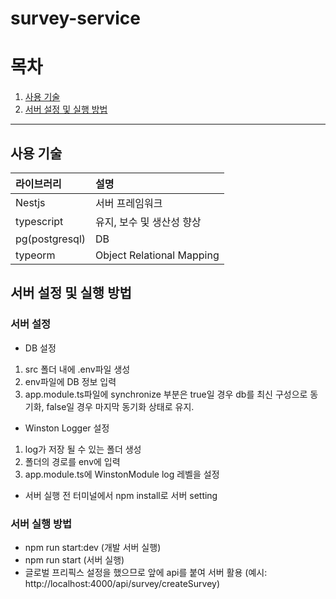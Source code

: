 # survey-service

# 목차

1. [사용 기술](#사용-기술)
2. [서버 설정 및 실행 방법](#서버-설정-및-실행-방법)

---

## 사용 기술

| 라이브러리     | 설명                      |
| :------------- | :------------------------ |
| Nestjs         | 서버 프레임워크           |
| typescript     | 유지, 보수 및 생산성 향상 |
| pg(postgresql) | DB                        |
| typeorm        | Object Relational Mapping |

## 서버 설정 및 실행 방법

### 서버 설정

- DB 설정

1. src 폴더 내에 .env파일 생성
2. env파일에 DB 정보 입력
3. app.module.ts파일에 synchronize 부분은 true일 경우 db를 최신 구성으로 동기화, false일 경우 마지막 동기화 상태로 유지.

- Winston Logger 설정

1. log가 저장 될 수 있는 폴더 생성
2. 폴더의 경로를 env에 입력
3. app.module.ts에 WinstonModule log 레벨을 설정

- 서버 실행 전 터미널에서 npm install로 서버 setting

### 서버 실행 방법

- npm run start:dev (개발 서버 실행)
- npm run start (서버 실행)
- 글로벌 프리픽스 설정을 했으므로 앞에 api를 붙여 서버 활용 (예시: http://localhost:4000/api/survey/createSurvey)
